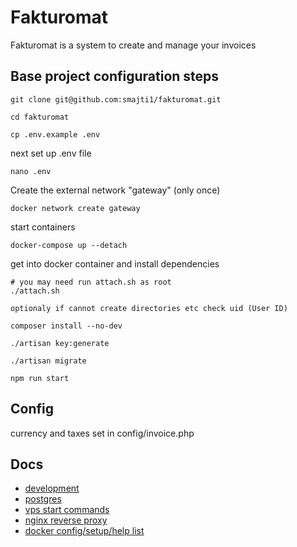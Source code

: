 # Fakturomat

Fakturomat is a system to create and manage your invoices

## Base project configuration steps

    git clone git@github.com:smajti1/fakturomat.git
    
    cd fakturomat
    
    cp .env.example .env
    
next set up .env file
    
    nano .env

Create the external network "gateway" (only once)

    docker network create gateway

start containers

    docker-compose up --detach

get into docker container and install dependencies

    # you may need run attach.sh as root 
    ./attach.sh
    
    optionaly if cannot create directories etc check uid (User ID)

    composer install --no-dev
    
    ./artisan key:generate

    ./artisan migrate

    npm run start

## Config

currency and taxes set in config/invoice.php

## Docs
- [development](docs/development.md)
- [postgres](docs/postgres.md)
- [vps start commands](docs/vps-start-commands.md)
- [nginx reverse proxy](docs/nginx-proxy.md)
- [docker config/setup/help list](docs/docker.md)

